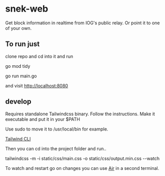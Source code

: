 # snek-web

Get block information in realtime from IOG's public relay. Or point it to one of your own.

## To run just

clone repo and cd into it and run

go mod tidy

go run main.go

and visit [http://localhost:8080](http://localhost:8080)

## develop

Requires standalone Tailwindcss binary. Follow the instructions. Make it executable and put it in your $PATH

Use sudo to move it to /usr/local/bin for example.

[Tailwind CLI](https://tailwindcss.com/blog/standalone-cli)

Then you can cd into the project folder and run..

tailwindcss -m -i static/css/main.css -o static/css/output.min.css --watch

To watch and restart go on changes you can use [Air](https://github.com/cosmtrek/air) in a second terminal.

